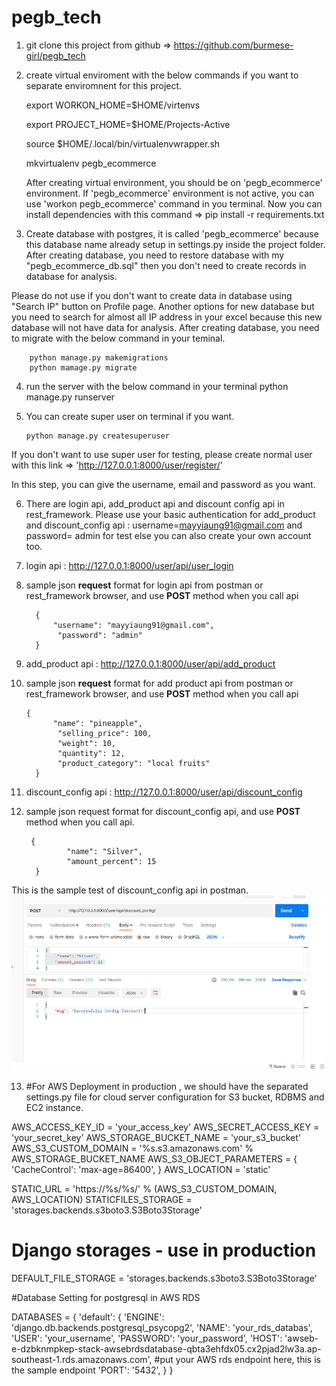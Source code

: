 # pegb_tech
1.  git clone this project from github => https://github.com/burmese-girl/pegb_tech
2.  create virtual enviroment with the below commands if you want to separate enviromnent for this project.

    export WORKON_HOME=$HOME/virtenvs

    export PROJECT_HOME=$HOME/Projects-Active

    source $HOME/.local/bin/virtualenvwrapper.sh

    mkvirtualenv pegb_ecommerce

    After creating virtual environment, you should be on 'pegb_ecommerce' environment. If 'pegb_ecommerce' environment is not active, you can use 'workon pegb_ecommerce' command in you terminal. Now you can install dependencies with this command => pip install -r requirements.txt
  
3.  Create database with postgres, it is called 'pegb_ecommerce' because this database name already setup in settings.py inside the project folder. After creating database, you need to restore database with my "pegb_ecommerce_db.sql" then you don't need to create records in database for analysis.

Please do not use if you don't want to create data in database using "Search IP" button on Profile page.
Another options for new database but you need to search for almost all IP address in your excel because this new database will not have data for analysis.
After creating database, you need to migrate with the below command in your teminal.

        python manage.py makemigrations
        python mamage.py migrate

4.  run the server with the below command in your terminal
    python manage.py runserver

5.  You can create super user on terminal if you want.

        python manage.py createsuperuser

If you don't want to use super user for testing, please create normal user with this link => 'http://127.0.0.1:8000/user/register/'

In this step, you can give the username, email and password as you want.

6. There are login api, add_product api and discount config api in rest_framework. Please use your basic authentication for add_product and discount_config api : username=mayyiaung91@gmail.com and password= admin for test else you can also create your own account too.
7. login api : http://127.0.0.1:8000/user/api/user_login
8. sample json **request** format for login api from postman or rest_framework browser, and use **POST** method when you call api
 
         {
             "username": "mayyiaung91@gmail.com",
              "password": "admin"
         } 
9. add_product api : http://127.0.0.1:8000/user/api/add_product
10. sample json **request** format for add product api from postman or rest_framework browser, and use **POST** method when you call api       
          
        {
              "name": "pineapple",
               "selling_price": 100,
               "weight": 10,
               "quantity": 12,
               "product_category": "local fruits"
          }
 

11. discount_config api : http://127.0.0.1:8000/user/api/discount_config  
12. sample json request format for discount_config api, and use **POST** method when you call api. 
       
         {
                 "name": "Silver",
                 "amount_percent": 15
          }
This is the sample test of discount_config api in postman.
 ![img.png](img.png)

13. #For AWS Deployment in production , we should have the separated settings.py  file for cloud server configuration for S3 bucket, RDBMS and EC2 instance.

AWS_ACCESS_KEY_ID = 'your_access_key'
AWS_SECRET_ACCESS_KEY = 'your_secret_key'
AWS_STORAGE_BUCKET_NAME = 'your_s3_bucket'
AWS_S3_CUSTOM_DOMAIN = '%s.s3.amazonaws.com' % AWS_STORAGE_BUCKET_NAME
AWS_S3_OBJECT_PARAMETERS = {
    'CacheControl': 'max-age=86400',
}
AWS_LOCATION = 'static'

STATIC_URL = 'https://%s/%s/' % (AWS_S3_CUSTOM_DOMAIN, AWS_LOCATION)
STATICFILES_STORAGE = 'storages.backends.s3boto3.S3Boto3Storage'
# Django storages - use in production
DEFAULT_FILE_STORAGE = 'storages.backends.s3boto3.S3Boto3Storage'

#Database Setting for postgresql in AWS RDS

DATABASES = {
    'default': {
        'ENGINE': 'django.db.backends.postgresql_psycopg2',
        'NAME': 'your_rds_databas',
        'USER': 'your_username',
        'PASSWORD': 'your_password',
        'HOST': 'awseb-e-dzbknmpkep-stack-awsebrdsdatabase-qbta3ehfdx05.cx2pjad2lw3a.ap-southeast-1.rds.amazonaws.com', #put your AWS rds endpoint here, this is the sample endpoint 
        'PORT': '5432',
    }
}